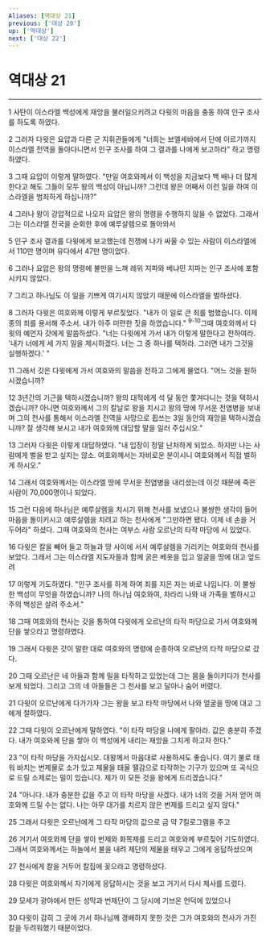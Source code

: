```yaml
---
Aliases: [역대상 21]
previous: ['대상 20']
up: ['역대상']
next: ['대상 22']
---
```

# 역대상 21

***


1 사탄이 이스라엘 백성에게 재앙을 불러일으키려고 다윗의 마음을 충동 하여 인구 조사를 하도록 하였다. 

2 그러자 다윗은 요압과 다른 군 지휘관들에게 "너희는 브엘세바에서 단에 이르기까지 이스라엘 전역을 돌아다니면서 인구 조사를 하여 그 결과를 나에게 보고하라" 하고 명령하였다. 

3 그때 요압이 이렇게 말하였다. "만일 여호와께서 이 백성을 지금보다 백 배나 더 많게 한다고 해도 그들이 모두 왕의 백성이 아닙니까? 그런데 왕은 어째서 이런 일을 하여 이스라엘을 범죄하게 하십니까?" 

4 그러나 왕이 강압적으로 나오자 요압은 왕의 명령을 수행하지 않을 수 없었다. 그래서 그는 이스라엘 전국을 순회한 후에 예루살렘으로 돌아와서 

5 인구 조사 결과를 다윗에게 보고했는데 전쟁에 나가 싸울 수 있는 사람이 이스라엘에서 110만 명이며 유다에서 47만 명이었다. 

6 그러나 요압은 왕의 명령에 불만을 느껴 레위 지파와 베냐민 지파는 인구 조사에 포함시키지 않았다. 

7 그리고 하나님도 이 일을 기쁘게 여기시지 않았기 때문에 이스라엘을 벌하셨다. 

8 그러자 다윗은 여호와께 이렇게 부르짖었다. "내가 이 일로 큰 죄를 범했습니다. 이제 종의 죄를 용서해 주소서. 내가 아주 미련한 짓을 하였습니다." <sup class="versenum">9-10</sup>그때 여호와께서 다윗의 예언자 갓에게 말씀하셨다. "너는 다윗에게 가서 내가 이렇게 말한다고 전하여라. '내가 너에게 세 가지 일을 제시하겠다. 너는 그 중 하나를 택하라. 그러면 내가 그것을 실행하겠다.' " 

11 그래서 갓은 다윗에게 가서 여호와의 말씀을 전하고 그에게 물었다. "어느 것을 원하시겠습니까? 

12 3년간의 기근을 택하시겠습니까? 왕의 대적에게 석 달 동안 쫓겨다니는 것을 택하시겠습니까? 아니면 여호와께서 그의 칼날로 왕을 치시고 왕의 땅에 무서운 전염병을 보내며 그의 천사를 통해서 이스라엘 전역을 사망으로 휩쓰는 3일 동안의 재앙을 택하시겠습니까? 잘 생각해 보시고 내가 여호와께 대답할 말을 일러 주십시오." 

13 그러자 다윗은 이렇게 대답하였다. "내 입장이 정말 난처하게 되었소. 하지만 나는 사람에게 벌을 받고 싶지는 않소. 여호와께서는 자비로운 분이시니 여호와께서 직접 벌하게 하시오." 

14 그래서 여호와께서는 이스라엘 땅에 무서운 전염병을 내리셨는데 이것 때문에 죽은 사람이 70,000명이나 되었다. 

15 그런 다음에 하나님은 예루살렘을 치시기 위해 천사를 보냈으나 불쌍한 생각이 들어 마음을 돌이키시고 예루살렘을 치려고 하는 천사에게 "그만하면 됐다. 이제 네 손을 거두어라" 하셨다. 그때 여호와의 천사는 여부스 사람 오르난의 타작 마당에 서 있었다. 

16 다윗은 칼을 빼어 들고 하늘과 땅 사이에 서서 예루살렘을 가리키는 여호와의 천사를 보았다. 그래서 그는 이스라엘 지도자들과 함께 굵은 베옷을 입고 얼굴을 땅에 대고 엎드려 

17 이렇게 기도하였다. "인구 조사를 하게 하여 죄를 지은 자는 바로 나입니다. 이 불쌍한 백성이 무엇을 하였습니까? 나의 하나님 여호와여, 차라리 나와 내 가족을 벌하시고 주의 백성은 살려 주소서." 

18 그때 여호와의 천사는 갓을 통하여 다윗에게 오르난의 타작 마당으로 가서 여호와께 단을 쌓으라고 명령하였다. 

19 그래서 다윗은 갓이 말한 대로 여호와의 명령에 순종하여 오르난의 타작 마당으로 갔다. 

20 그때 오르난은 네 아들과 함께 밀을 타작하고 있었는데 그는 몸을 돌이키다가 천사를 보게 되었다. 그리고 그의 네 아들들은 그 천사를 보고 달아나 숨어 버렸다. 

21 다윗이 오르난에게 다가가자 그는 왕을 보고 타작 마당에서 나와 얼굴을 땅에 대고 그에게 절하였다. 

22 그때 다윗이 오르난에게 말하였다. "이 타작 마당을 나에게 팔아라. 값은 충분히 주겠다. 내가 여호와께 단을 쌓아 이 백성에게 내리는 재앙을 그치게 하고자 한다." 

23 "이 타작 마당을 가지십시오. 대왕께서 마음대로 사용하셔도 좋습니다. 여기 불로 태워 바치는 번제물로 소가 있고 제물을 태울 땔감으로 타작하는 기구가 있으며 또 곡식으로 드릴 소제로는 밀이 있습니다. 제가 이 모든 것을 왕에게 드리겠습니다." 

24 "아니다. 내가 충분한 값을 주고 이 타작 마당을 사겠다. 내가 너의 것을 거저 얻어 여호와께 드릴 수는 없다. 나는 아무 대가를 치르지 않은 번제를 드리고 싶지 않다." 

25 그래서 다윗은 오르난에게 그 타작 마당의 값으로 금 약 7킬로그램을 주고 

26 거기서 여호와께 단을 쌓아 번제와 화목제를 드리고 여호와께 부르짖어 기도하였다. 그래서 여호와께서는 하늘에서 불을 내려 제단의 제물을 태우고 그에게 응답하셨으며 

27 천사에게 칼을 거두어 칼집에 꽂으라고 명령하셨다. 

28 다윗은 여호와께서 자기에게 응답하시는 것을 보고 거기서 다시 제사를 드렸다. 

29 모세가 광야에서 만든 성막과 번제단이 그 당시에 기브온 언덕에 있었으나 

30 다윗이 감히 그 곳에 가서 하나님께 경배하지 못한 것은 그가 여호와의 천사가 가진 칼을 두려워했기 때문이었다.
